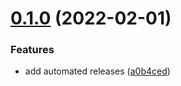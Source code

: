# [0.1.0](https://git.bytecode.nl/bytecode/genesis/compare/v0.0.1...v0.1.0) (2022-02-01)


### Features

* add automated releases ([a0b4ced](https://git.bytecode.nl/bytecode/genesis/commit/a0b4ced52a35579a38dac84df3a461682e21010f))
